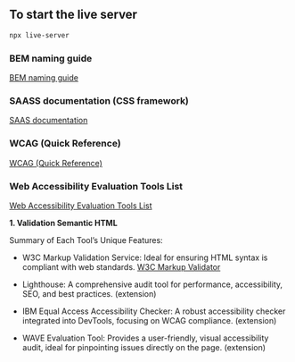 ## To start the live server

```bash
npx live-server
```

### BEM naming guide

[BEM naming guide](https://getbem.com/naming/)

### SAASS documentation (CSS framework)
[SAAS documentation](https://sass-lang.com/documentation/)

### WCAG (Quick Reference)
[WCAG (Quick Reference)](https://www.w3.org/WAI/WCAG22/quickref/?currentsidebar=%23col_customize)

### Web Accessibility Evaluation Tools List
[Web Accessibility Evaluation Tools List](https://www.w3.org/WAI/test-evaluate/tools/list/)

**1. Validation Semantic HTML**

Summary of Each Tool’s Unique Features:

* W3C Markup Validation Service: Ideal for ensuring HTML syntax is compliant with web standards. [W3C Markup Validator](https://validator.w3.org/)

* Lighthouse: A comprehensive audit tool for performance, accessibility, SEO, and best practices. (extension)

* IBM Equal Access Accessibility Checker: A robust accessibility checker integrated into DevTools, focusing on WCAG compliance. (extension)

* WAVE Evaluation Tool: Provides a user-friendly, visual accessibility audit, ideal for pinpointing issues directly on the page. (extension)